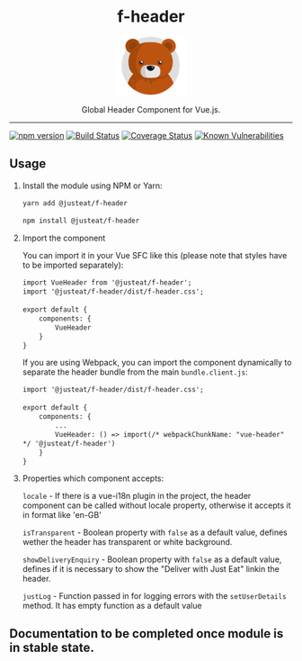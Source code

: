 <div align="center">
<h1>f-header</h1>

<img width="125" alt="Fozzie Bear" src="../../bear.png" />

<p>Global Header Component for Vue.js.</p>
</div>

---

[![npm version](https://badge.fury.io/js/%40justeat%2Ff-header.svg)](https://badge.fury.io/js/%40justeat%2Ff-header)
[![Build Status](https://travis-ci.org/justeat/f-header.svg)](https://travis-ci.org/justeat/f-header)
[![Coverage Status](https://coveralls.io/repos/github/justeat/f-header/badge.svg)](https://coveralls.io/github/justeat/f-header)
[![Known Vulnerabilities](https://snyk.io/test/github/justeat/f-header/badge.svg?targetFile=package.json)](https://snyk.io/test/github/justeat/f-header?targetFile=package.json)


## Usage

1.  Install the module using NPM or Yarn:

    ```bash
    yarn add @justeat/f-header
    ```

    ```bash
    npm install @justeat/f-header
    ```

2.  Import the component

    You can import it in your Vue SFC like this (please note that styles have to be imported separately):

    ```
    import VueHeader from '@justeat/f-header';
    import '@justeat/f-header/dist/f-header.css';

    export default {
        components: {
            VueHeader
        }
    }
    ```

    If you are using Webpack, you can import the component dynamically to separate the header bundle from the main `bundle.client.js`:

    ```
    import '@justeat/f-header/dist/f-header.css';

    export default {
        components: {
            ...
            VueHeader: () => import(/* webpackChunkName: "vue-header" */ '@justeat/f-header')
        }
    }

    ```

3. Properties which component accepts:

    `locale` - If there is a vue-i18n plugin in the project, the header component can be called without locale property, otherwise it accepts it in format like 'en-GB'

    `isTransparent` - Boolean property with `false` as a default value, defines wether the header has transparent or white background.

    `showDeliveryEnquiry` - Boolean property with `false` as a default value, defines if it is necessary to show the "Deliver with Just Eat" linkin the header.

    `justLog` - Function passed in for logging errors with the `setUserDetails` method. It has empty function as a default value

## Documentation to be completed once module is in stable state.
